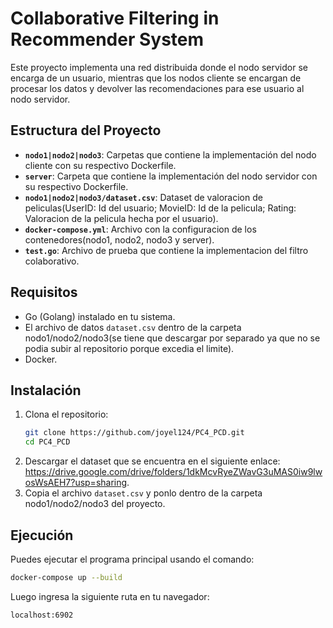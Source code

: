 # Collaborative Filtering in Recommender System

Este proyecto implementa una red distribuida donde el nodo servidor se encarga de un usuario, mientras que los nodos cliente se encargan de procesar los datos y devolver las recomendaciones para ese usuario al nodo servidor.

## Estructura del Proyecto

- **`nodo1|nodo2|nodo3`**: Carpetas que contiene la implementación del nodo cliente con su respectivo Dockerfile.
- **`server`**: Carpeta que contiene la implementación del nodo servidor con su respectivo Dockerfile.
- **`nodo1|nodo2|nodo3/dataset.csv`**: Dataset de valoracion de peliculas(UserID: Id del usuario; MovieID: Id de la pelicula; Rating: Valoracion de la pelicula hecha por el usuario).
- **`docker-compose.yml`**: Archivo con la configuracion de los contenedores(nodo1, nodo2, nodo3 y server).
- **`test.go`**: Archivo de prueba que contiene la implementacion del filtro colaborativo.

## Requisitos

- Go (Golang) instalado en tu sistema.
- El archivo de datos `dataset.csv` dentro de la carpeta nodo1/nodo2/nodo3(se tiene que descargar por separado ya que no se podia subir al repositorio porque excedia el limite).
- Docker.

## Instalación

1. Clona el repositorio:
    ```bash
    git clone https://github.com/joyel124/PC4_PCD.git
    cd PC4_PCD
    ```
2. Descargar el dataset que se encuentra en el siguiente enlace: https://drive.google.com/drive/folders/1dkMcvRyeZWavG3uMAS0iw9lwosWsAEH7?usp=sharing.
3. Copia el archivo `dataset.csv` y ponlo dentro de la carpeta nodo1/nodo2/nodo3 del proyecto.
   
## Ejecución

Puedes ejecutar el programa principal usando el comando:

```bash
docker-compose up --build
```

Luego ingresa la siguiente ruta en tu navegador:
```bash
localhost:6902
``` 
